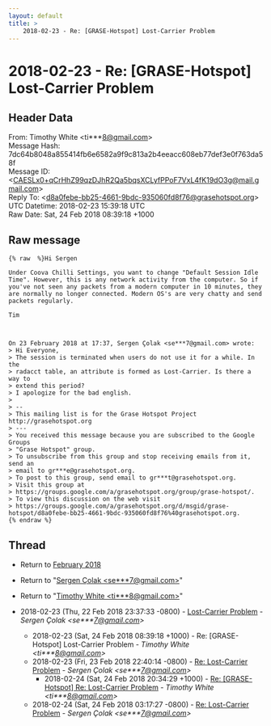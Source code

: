 ```yaml
---
layout: default
title: >
    2018-02-23 - Re: [GRASE-Hotspot] Lost-Carrier Problem
---
```


# 2018-02-23 - Re: [GRASE-Hotspot] Lost-Carrier Problem

## Header Data

From: Timothy White \<ti***8@gmail.com\><br>
Message Hash: 7dc64b8048a855414fb6e6582a9f9c813a2b4eeacc608eb77def3e0f763da58f<br>
Message ID: \<CAESLx0+qCrHhZ99qzDJhR2Qa5bqsXCLyfPPoF7VxL4fK19dO3g@mail.gmail.com\><br>
Reply To: \<d8a0febe-bb25-4661-9bdc-935060fd8f76@grasehotspot.org\><br>
UTC Datetime: 2018-02-23 15:39:18 UTC<br>
Raw Date: Sat, 24 Feb 2018 08:39:18 +1000<br>

## Raw message

```
{% raw  %}Hi Sergen

Under Coova Chilli Settings, you want to change "Default Session Idle
Time". However, this is any network activity from the computer. So if
you've not seen any packets from a modern computer in 10 minutes, they
are normally no longer connected. Modern OS's are very chatty and send
packets regularly.

Tim



On 23 February 2018 at 17:37, Sergen Çolak <se***7@gmail.com> wrote:
> Hi Everyone,
> The session is terminated when users do not use it for a while. In the
> radacct table, an attribute is formed as Lost-Carrier. Is there a way to
> extend this period?
> I apologize for the bad english.
>
> --
> This mailing list is for the Grase Hotspot Project http://grasehotspot.org
> ---
> You received this message because you are subscribed to the Google Groups
> "Grase Hotspot" group.
> To unsubscribe from this group and stop receiving emails from it, send an
> email to gr***e@grasehotspot.org.
> To post to this group, send email to gr***t@grasehotspot.org.
> Visit this group at
> https://groups.google.com/a/grasehotspot.org/group/grase-hotspot/.
> To view this discussion on the web visit
> https://groups.google.com/a/grasehotspot.org/d/msgid/grase-hotspot/d8a0febe-bb25-4661-9bdc-935060fd8f76%40grasehotspot.org.
{% endraw %}
```

## Thread

+ Return to [February 2018](/archive/2018/02)

+ Return to "[Sergen Çolak <se***7<span>@</span>gmail.com>](/authors/se___7_at_gmail_com)"
+ Return to "[Timothy White <ti***8<span>@</span>gmail.com>](/authors/ti___8_at_gmail_com)"

+ 2018-02-23 (Thu, 22 Feb 2018 23:37:33 -0800) - [Lost-Carrier Problem](/archive/2018/02/02b1b536c08bf4e5479905cfac11b109683dc34f3ee1efaddbf24d14e08bc2ba) - _Sergen Çolak \<se***7@gmail.com\>_
  + 2018-02-23 (Sat, 24 Feb 2018 08:39:18 +1000) - Re: [GRASE-Hotspot] Lost-Carrier Problem - _Timothy White \<ti***8@gmail.com\>_
  + 2018-02-23 (Fri, 23 Feb 2018 22:40:14 -0800) - [Re: Lost-Carrier Problem](/archive/2018/02/975392eee6829b4e33489da47936e384f02fee9a460a688931f86cca099cfdf5) - _Sergen Çolak \<se***7@gmail.com\>_
    + 2018-02-24 (Sat, 24 Feb 2018 20:34:29 +1000) - [Re: [GRASE-Hotspot] Re: Lost-Carrier Problem](/archive/2018/02/b864e0c6bf6e75372128545766d19c80a9e6713d66e37c314d7135e5b9a62bb2) - _Timothy White \<ti***8@gmail.com\>_
  + 2018-02-24 (Sat, 24 Feb 2018 03:17:27 -0800) - [Re: Lost-Carrier Problem](/archive/2018/02/258433e6c0dbd282c5033ca5b1051dd3483c7c4325b54d9a96fd360128728dcd) - _Sergen Çolak \<se***7@gmail.com\>_

